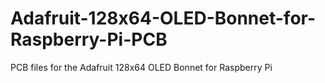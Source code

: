 # Adafruit-128x64-OLED-Bonnet-for-Raspberry-Pi-PCB
PCB files for the Adafruit 128x64 OLED Bonnet for Raspberry Pi
